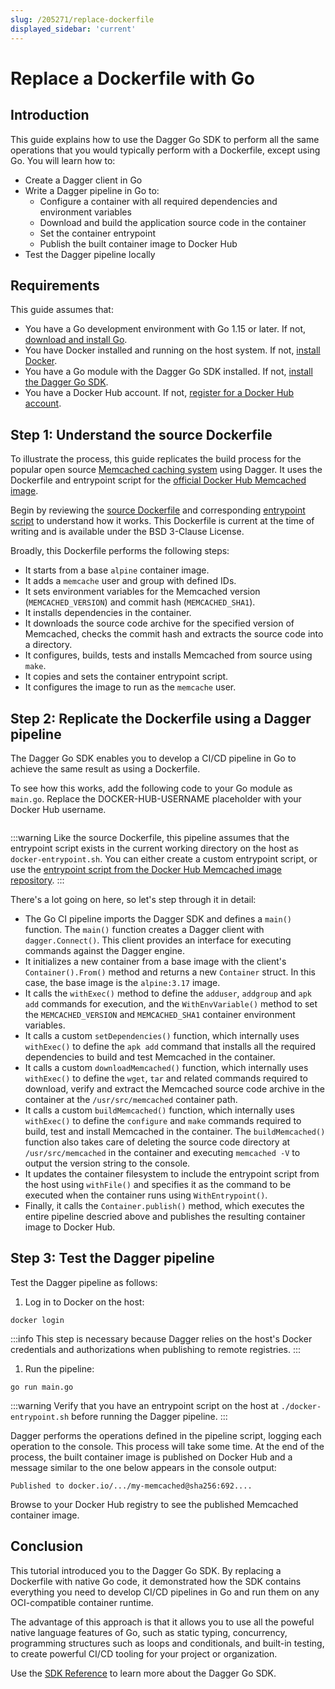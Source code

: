 ```yaml
---
slug: /205271/replace-dockerfile
displayed_sidebar: 'current'
---
```


# Replace a Dockerfile with Go

## Introduction

This guide explains how to use the Dagger Go SDK to perform all the same operations that you would typically perform with a Dockerfile, except using Go. You will learn how to:

- Create a Dagger client in Go
- Write a Dagger pipeline in Go to:
  - Configure a container with all required dependencies and environment variables
  - Download and build the application source code in the container
  - Set the container entrypoint
  - Publish the built container image to Docker Hub
- Test the Dagger pipeline locally

## Requirements

This guide assumes that:

- You have a Go development environment with Go 1.15 or later. If not, [download and install Go](https://go.dev/doc/install).
- You have Docker installed and running on the host system. If not, [install Docker](https://docs.docker.com/engine/install/).
- You have a Go module with the Dagger Go SDK installed. If not, [install the Dagger Go SDK](../371491-install.md).
- You have a Docker Hub account. If not, [register for a Docker Hub account](https://hub.docker.com/signup).

## Step 1: Understand the source Dockerfile

To illustrate the process, this guide replicates the build process for the popular open source [Memcached caching system](https://www.memcached.org/) using Dagger. It uses the Dockerfile and entrypoint script for the [official Docker Hub Memcached image](https://github.com/docker-library/memcached).

Begin by reviewing the [source Dockerfile](https://github.com/docker-library/memcached/blob/1e3f84629bb2ab9975235401c716c1e00563fa82/alpine/Dockerfile) and corresponding [entrypoint script](https://github.com/docker-library/memcached/blob/1e3f84629bb2ab9975235401c716c1e00563fa82/alpine/docker-entrypoint.sh) to understand how it works. This Dockerfile is current at the time of writing and is available under the BSD 3-Clause License.

Broadly, this Dockerfile performs the following steps:

- It starts from a base `alpine` container image.
- It adds a `memcache` user and group with defined IDs.
- It sets environment variables for the Memcached version (`MEMCACHED_VERSION`) and commit hash (`MEMCACHED_SHA1`).
- It installs dependencies in the container.
- It downloads the source code archive for the specified version of Memcached, checks the commit hash and extracts the source code into a directory.
- It configures, builds, tests and installs Memcached from source using `make`.
- It copies and sets the container entrypoint script.
- It configures the image to run as the `memcache` user.

## Step 2: Replicate the Dockerfile using a Dagger pipeline

The Dagger Go SDK enables you to develop a CI/CD pipeline in Go to achieve the same result as using a Dockerfile.

To see how this works, add the following code to your Go module as `main.go`. Replace the DOCKER-HUB-USERNAME placeholder with your Docker Hub username.

```go file=../snippets/replace-dockerfile/main.go
```

:::warning
Like the source Dockerfile, this pipeline assumes that the entrypoint script exists in the current  working directory on the host as `docker-entrypoint.sh`. You can either create a custom entrypoint script, or use the [entrypoint script from the Docker Hub Memcached image repository](https://github.com/docker-library/memcached/blob/1e3f84629bb2ab9975235401c716c1e00563fa82/alpine/docker-entrypoint.sh).
:::

There's a lot going on here, so let's step through it in detail:

- The Go CI pipeline imports the Dagger SDK and defines a `main()` function. The `main()` function creates a Dagger client with `dagger.Connect()`. This client provides an interface for executing commands against the Dagger engine.
- It initializes a new container from a base image with the client's `Container().From()` method and returns a new `Container` struct. In this case, the base image is the `alpine:3.17` image.
- It calls the `withExec()` method to define the `adduser`, `addgroup` and `apk add` commands for execution, and the `WithEnvVariable()` method to set the `MEMCACHED_VERSION` and `MEMCACHED_SHA1` container environment variables.
- It calls a custom `setDependencies()` function, which internally uses `withExec()` to define the `apk add` command that installs all the required dependencies to build and test Memcached in the container.
- It calls a custom `downloadMemcached()` function, which internally uses `withExec()` to define the `wget`, `tar` and related commands required to download, verify and extract the Memcached source code archive in the container at the `/usr/src/memcached` container path.
- It calls a custom `buildMemcached()` function, which internally uses `withExec()` to define the `configure` and `make` commands required to build, test and install Memcached in the container. The `buildMemcached()` function also takes care of deleting the source code directory at `/usr/src/memcached` in the container and executing `memcached -V` to output the version string to the console.
- It updates the container filesystem to include the entrypoint script from the host using `withFile()` and specifies it as the command to be executed when the container runs using `WithEntrypoint()`.
- Finally, it calls the `Container.publish()` method, which executes the entire pipeline descried above and publishes the resulting container image to Docker Hub.

## Step 3: Test the Dagger pipeline

Test the Dagger pipeline as follows:

1. Log in to Docker on the host:

  ```shell
  docker login
  ```

  :::info
  This step is necessary because Dagger relies on the host's Docker credentials and authorizations when publishing to remote registries.
  :::

1. Run the pipeline:

  ```shell
  go run main.go
  ```

  :::warning
  Verify that you have an entrypoint script on the host at `./docker-entrypoint.sh` before running the Dagger pipeline.
  :::

Dagger performs the operations defined in the pipeline script, logging each operation to the console. This process will take some time. At the end of the process, the built container image is published on Docker Hub and a message similar to the one below appears in the console output:

```shell
Published to docker.io/.../my-memcached@sha256:692....
```

Browse to your Docker Hub registry to see the published Memcached container image.

## Conclusion

This tutorial introduced you to the Dagger Go SDK. By replacing a Dockerfile with native Go code, it demonstrated how the SDK contains everything you need to develop CI/CD pipelines in Go and run them on any OCI-compatible container runtime.

The advantage of this approach is that it allows you to use all the poweful native language features of Go, such as static typing, concurrency, programming structures such as loops and conditionals, and built-in testing, to create powerful CI/CD tooling for your project or organization.

Use the [SDK Reference](https://pkg.go.dev/dagger.io/dagger) to learn more about the Dagger Go SDK.
